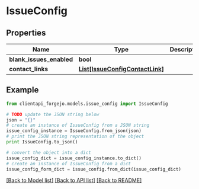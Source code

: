 # IssueConfig


## Properties
Name | Type | Description | Notes
------------ | ------------- | ------------- | -------------
**blank_issues_enabled** | **bool** |  | [optional] 
**contact_links** | [**List[IssueConfigContactLink]**](IssueConfigContactLink.md) |  | [optional] 

## Example

```python
from clientapi_forgejo.models.issue_config import IssueConfig

# TODO update the JSON string below
json = "{}"
# create an instance of IssueConfig from a JSON string
issue_config_instance = IssueConfig.from_json(json)
# print the JSON string representation of the object
print IssueConfig.to_json()

# convert the object into a dict
issue_config_dict = issue_config_instance.to_dict()
# create an instance of IssueConfig from a dict
issue_config_form_dict = issue_config.from_dict(issue_config_dict)
```
[[Back to Model list]](../README.md#documentation-for-models) [[Back to API list]](../README.md#documentation-for-api-endpoints) [[Back to README]](../README.md)


